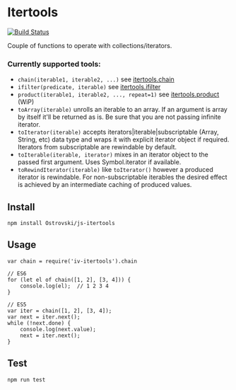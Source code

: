 # Itertools

[![Build Status](https://travis-ci.org/Ostrovski/js-itertools.svg)](https://travis-ci.org/Ostrovski/js-itertools)

Couple of functions to operate with collections/iterators.

### Currently supported tools:
 - `chain(iterable1, iterable2, ...)` see <a href="https://docs.python.org/2/library/itertools.html#itertools.chain">itertools.chain</a>
 - `ifilter(predicate, iterable)` see <a href="https://docs.python.org/2/library/itertools.html#itertools.ifilter">itertools.ifilter</a>
 - `product(iterable1, iterable2, ..., repeat=1)` see <a href="https://docs.python.org/2.7/library/itertools.html#itertools.product">itertools.product</a> (WiP) 
 - `toArray(iterable)` unrolls an iterable to an array. If an argument is array by itself it'll be 
    returned as is. Be sure that you are not passing infinite iterator.
 - `toIterator(iterable)` accepts iterators|iterable|subscriptable (Array, String, etc) data type 
    and wraps it with explicit iterator object if required. Iterators from subscriptable are 
    rewindable by default. 
 - `toIterable(iterable, iterator)` mixes in an iterator object to the passed first argument. 
   Uses Symbol.iterator if available.
 - `toRewindIterator(iterable)` like `toIterator()` however a produced iterator is rewindable. 
    For non-subscriptable iterables the desired effect is achieved by an intermediate caching 
    of produced values.
   
## Install
    npm install Ostrovski/js-itertools

## Usage
    var chain = require('iv-itertools').chain
    
    // ES6
    for (let el of chain([1, 2], [3, 4])) {
        console.log(el);  // 1 2 3 4
    }
    
    // ES5
    var iter = chain([1, 2], [3, 4]);
    var next = iter.next();
    while (!next.done) {
        console.log(next.value);
        next = iter.next();
    }

## Test
    npm run test
